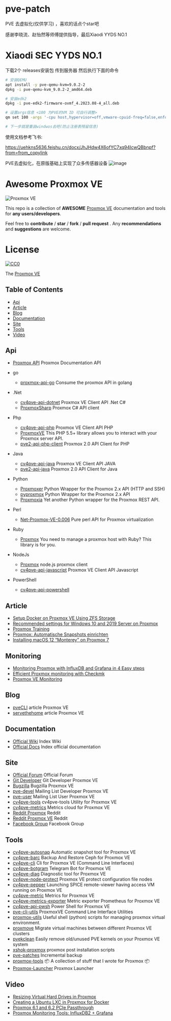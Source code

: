 # pve-patch
PVE 去虚拟化(仅供学习) ，喜欢的话点个star吧


感谢李晓流、赵怡然等师傅提供指导，最后Xiaodi YYDS NO.1
# Xiaodi SEC YYDS NO.1

下载2个 releases安装包 传到服务器 然后执行下面的命令
```bash
# 安装QEMU
apt install -y pve-qemu-kvm=9.0.2-2
dpkg -i pve-qemu-kvm_9.0.2-2_amd64.deb

# 安装edk2
dpkg -i pve-edk2-firmware-ovmf_4.2023.08-4_all.deb

# 设置args信息 <100 为PVE的VM ID 可自行调整>
qm set 100 -args '-cpu host,hypervisor=off,vmware-cpuid-freq=false,enforce=false,host-phys-bits=true'

# 下一步就是重装windwos去吧(防止注册表残留信息)
```

使用文档参考飞书: 

https://uehkns5636.feishu.cn/docx/JhJHdw4X6ofYC7xq94IcwQBbnpf?from=from_copylink


PVE去虚拟化，在原版基础上实现了众多传感器设备
![image](https://github.com/user-attachments/assets/1c7e44bf-e0c0-4e0c-a7dd-64fe0b81a8ea)




# Awesome Proxmox VE

![Proxmox VE](https://www.proxmox.com/images/proxmox/Proxmox-logo-800.png)

This repo is a collection of **AWESOME** [Proxmox VE](https://pve.proxmox.com) documentation and tools for **any users/developers**.

Feel free to **contribute** / **star** / **fork** / **pull request** . Any **recommendations** and **suggestions** are welcome.

# License

[![CC0](https://licensebuttons.net/p/zero/1.0/88x31.png)](https://creativecommons.org/publicdomain/zero/1.0/)

The [Proxmox VE](https://pve.proxmox.com)

## Table of Contents

- [Api](#api)
- [Article](#article)
- [Blog](#blog)
- [Documentation](#documentation)
- [Site](#site)
- [Tools](#tools)
- [Video](#video)

## Api
- [Proxmox API](https://pve.proxmox.com/wiki/Proxmox_VE_API) Proxmox Documentation API

- go
  - [proxmox-api-go](https://github.com/Telmate/proxmox-api-go) Consume the proxmox API in golang

- .Net
  - [cv4pve-api-dotnet](https://github.com/Corsinvest/cv4pve-api-dotnet) Proxmox VE Client API .Net C#
  - [ProxmoxSharp](https://github.com/ionelanton/ProxmoxSharp) Proxmox C# API client

- Php
  - [cv4pve-api-php](https://github.com/Corsinvest/cv4pve-api-php) Proxmox VE Client API PHP
  - [ProxmoxVE](https://github.com/ZzAntares/ProxmoxVE) This PHP 5.5+ library allows you to interact with your Proxmox server API.
  - [pve2-api-php-client](https://github.com/CpuID/pve2-api-php-client) Proxmox 2.0 API Client for PHP

- Java
  - [cv4pve-api-java](https://github.com/Corsinvest/cv4pve-api-java) Proxmox VE Client API JAVA
  - [pve2-api-java](https://github.com/Elbandi/pve2-api-java) Proxmox 2.0 API Client for Java

- Python
  - [Proxmoxer](https://pypi.org/project/proxmoxer/) Python Wrapper for the Proxmox 2.x API (HTTP and SSH)
  - [pyproxmox](https://pypi.org/project/pyproxmox/) Python Wrapper for the Proxmox 2.x API
  - [Proxmoxia](https://github.com/baseblack/Proxmoxia) Yet another Python wrapper for the Proxmox REST API.

- Perl
  - [Net-Proxmox-VE-0.006](https://metacpan.org/release/DJZORT/Net-Proxmox-VE-0.006) Pure perl API for Proxmox virtualization
  
- Ruby
  - [Proxmox](https://github.com/nledez/proxmox) You need to manage a proxmox host with Ruby? This library is for you.
 
- NodeJs
  - [Proxmox](https://www.npmjs.com/package/proxmox) node.js proxmox client
  - [cv4pve-api-javascript](https://github.com/Corsinvest/cv4pve-api-javascript) Proxmox VE Client API Javascript

- PowerShell
  - [cv4pve-api-powershell](https://github.com/Corsinvest/cv4pve-api-powershell) 

## Article
- [Setup Docker on Proxmox VE Using ZFS Storage](https://www.servethehome.com/setup-docker-on-proxmox-ve-using-zfs-storage/)
- [Recommended settings for Windows 10 and 2019 Server on Proxmox](https://davejansen.com/recommended-settings-windows-10-2016-2018-2019-vm-proxmox/)
- [Proxmox Training](https://github.com/ondrejsika/proxmox-training)
- [Proxmox: Automatische Snapshots einrichten](https://techlr.de/proxmox-automatische-snapshots-einrichten/)
- [Installing macOS 12 “Monterey” on Proxmox 7](https://www.nicksherlock.com/2021/10/installing-macos-12-monterey-on-proxmox-7/)

## Monitoring
- [Monitoring Proxmox with InfluxDB and Grafana in 4 Easy steps](https://www.linuxsysadmins.com/monitoring-proxmox-with-grafana/)
- [Efficient Proxmox monitoring with Checkmk](https://checkmk.com/blog/proxmox-monitoring)
- [Proxmox VE Monitoring](https://pandorafms.com/blog/proxmox-ve-monitoring/)

## Blog

- [pveCLI](https://pvecli.xuan2host.com/) article Proxmox VE
- [servethehome](https://www.servethehome.com/tag/proxmox-ve/) article Proxmox VE

## Documentation

- [Official Wiki](https://pve.proxmox.com) Index Wiki
- [Official Docs](https://pve.proxmox.com/pve-docs/) Index official documentation

## Site

- [Official Forum](https://forum.proxmox.com/) Official Forum
- [Git Developer](https://git.proxmox.com/?o=age) Git Developer Proxmox VE
- [Bugzilla](https://bugzilla.proxmox.com/) Bugzilla Proxmox VE
- [pve-devel](https://www.mail-archive.com/pve-devel@pve.proxmox.com/index.html) Mailing List Developer Proxmox VE
- [pve-user](https://www.mail-archive.com/pve-user@pve.proxmox.com/) Mailing List User Proxmox VE
- [cv4pve-tools](https://www.cv4pve-tools.com) cv4pve-tools Utility for Proxmox VE
- [cv4pve-metrics](https://metrics.cv4pve-tools.com) Metrics cloud for Proxmox VE
- [Reddit Proxmox](https://www.reddit.com/r/Proxmox/) Reddit
- [Reddit Proxmox VE](https://www.reddit.com/r/ProxmoxVE/) Reddit
- [Facebook Group](https://www.facebook.com/groups/proxmox/) Facebook Group

## Tools

- [cv4pve-autosnap](https://github.com/Corsinvest/cv4pve-autosnap) Automatic snapshot tool for Proxmox VE
- [cv4pve-barc](https://github.com/Corsinvest/cv4pve-barc) Backup And Restore Ceph for Proxmox VE
- [cv4pve-cli](https://github.com/Corsinvest/cv4pve-cli) Cli for Proxmox VE (Command Line Interfaces)
- [cv4pve-botgram](https://github.com/Corsinvest/cv4pve-botgram) Telegram Bot for Proxmox VE
- [cv4pve-diag](https://github.com/Corsinvest/cv4pve-diag) Diagnostic tool for Proxmox VE
- [cv4pve-node-protect](https://github.com/Corsinvest/cv4pve-node-protect) Proxmox VE protect configuration file nodes
- [cv4pve-pepper](https://github.com/Corsinvest/cv4pve-pepper) Launching SPICE remote-viewer having access VM running on Proxmox VE
- [cv4pve-metric](https://github.com/Corsinvest/cv4pve-metric) Metrics for Proxmox VE
- [cv4pve-metrics-exporter](https://github.com/Corsinvest/cv4pve-metrics-exporter) Metric exporter Prometheus for Proxmox VE
- [cv4pve-api-pwsh](https://github.com/Corsinvest/cv4pve-api-powershell) Power Shell for Proxmox VE
- [pve-cli-utils](https://github.com/aheahe/pve-cli-utils) ProxmoxVE Command Line Interface Utilities
- [proxmox-utils](https://github.com/remofritzsche/proxmox-utils) Useful shell (python) scripts for managing proxmox virtual environment.
- [proxmove](https://github.com/ossobv/proxmove) Migrate virtual machines between different Proxmox VE clusters
- [pvekclean](https://github.com/jordanhillis/pvekclean) Easily remove old/unused PVE kernels on your Proxmox VE system
- [xshok-proxmox](https://github.com/extremeshok/xshok-proxmox) proxmox post installation scripts
- [pve-patches](https://github.com/ayufan/pve-patches) Incremental backup
- [proxmox-tools](https://github.com/marrobHD/proxmox-tools) 📦 A collection of stuff that I wrote for Proxmox 📦
- [Proxmox-Launcher](https://github.com/domingoruiz/Proxmox-Launcher) Proxmox Launcher

## Video
- [Resizing Virtual Hard Drives in Proxmox](https://www.youtube.com/watch?v=hRP7u3QPNOM)
- [Creating a Ubuntu LXC in Proxmox for Docker](https://www.youtube.com/watch?v=1EYAGl96dZY&t)
- [Proxmox 6.1 and 6.2 PCIe Passthrough](https://www.youtube.com/watch?v=_fkKIMF3HZw)
- [Proxmox Monitoring Tools: InfluxDB2 + Grafana](https://www.youtube.com/watch?v=f2eyVfCTLi0)
